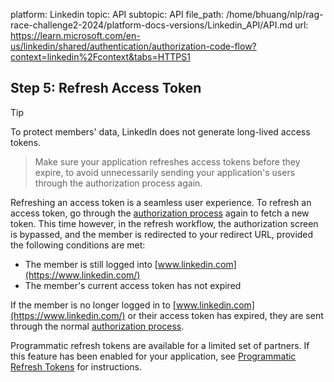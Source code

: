 platform: Linkedin
topic: API
subtopic: API
file_path: /home/bhuang/nlp/rag-race-challenge2-2024/platform-docs-versions/Linkedin_API/API.md
url: https://learn.microsoft.com/en-us/linkedin/shared/authentication/authorization-code-flow?context=linkedin%2Fcontext&tabs=HTTPS1


## Step 5: Refresh Access Token

Tip

To protect members' data, LinkedIn does not generate long-lived access tokens.

> Make sure your application refreshes access tokens before they expire, to avoid unnecessarily sending your application's users through the authorization process again.

Refreshing an access token is a seamless user experience. To refresh an access token, go through the [authorization process](#step-2-request-an-authorization-code) again to fetch a new token. This time however, in the refresh workflow, the authorization screen is bypassed, and the member is redirected to your redirect URL, provided the following conditions are met:

* The member is still logged into [www.linkedin.com](https://www.linkedin.com/)
* The member's current access token has not expired

If the member is no longer logged in to [www.linkedin.com](https://www.linkedin.com/) or their access token has expired, they are sent through the normal [authorization process](#step-2-request-an-authorization-code).

Programmatic refresh tokens are available for a limited set of partners. If this feature has been enabled for your application, see [Programmatic Refresh Tokens](https://learn.microsoft.com/en-us/linkedin/shared/authentication/programmatic-refresh-tokens?context=linkedin/context) for instructions.